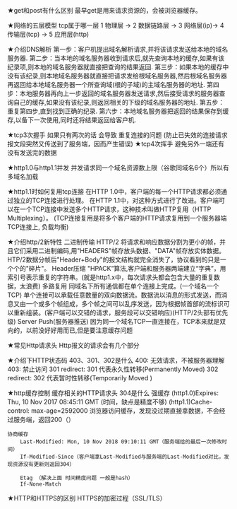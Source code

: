 ★get和post有什么区别
    最早get是用来请求资源的，会被浏览器缓存。

★网络的五层模型 tcp属于哪一层
    1 物理层 -> 2 数据链路层 -> 3 网络层(ip)-> 4 传输层(tcp) -> 5 应用层(http)

★介绍DNS解析
    第一步：客户机提出域名解析请求,并将该请求发送给本地的域名服务器.
    第二步：当本地的域名服务器收到请求后,就先查询本地的缓存,如果有该纪录项,则本地的域名服务器就直接把查询的结果返回.
    第三步：如果本地的缓存中没有该纪录,则本地域名服务器就直接把请求发给根域名服务器,然后根域名服务器再返回给本地域名服务器一个所查询域(根的子域)的主域名服务器的地址.
    第四步：本地服务器再向上一步返回的域名服务器发送请求,然后接受请求的服务器查询自己的缓存,如果没有该纪录,则返回相关的下级的域名服务器的地址.
    第五步：重复第四步,直到找到正确的纪录.
    第六步：本地域名服务器把返回的结果保存到缓存,以备下一次使用,同时还将结果返回给客户机.

★tcp3次握手
    如果只有两次的话 会导致 重复连接的问题 (防止已失效的连接请求报文段突然又传送到了服务端，因而产生错误)
★tcp4次挥手
    避免另外一端还有没有发送完的数据

★http1.0与http1.1并发
    并发请求同一个域名资源数上限（谷歌同域名6个）所以有多域名加载

★http1.1时如何复用tcp连接
    在HTTP 1.0中，客户端的每一个HTTP请求都必须通过独立的TCP连接进行处理。
    在HTTP 1.1中，对这种方式进行了改进。客户端可以在一个TCP连接中发送多个HTTP请求，这种技术叫做HTTP复用（HTTP Multiplexing）。
    (TCP连接复用是将多个客户端的HTTP请求复用到一个服务器端TCP连接上, 负载均衡)

★介绍http/2新特性
    二进制传输
        HTTP/2 将请求和响应数据分割为更小的帧，并且它们采用二进制编码,用"HEADERS"帧存放头数据、"DATA"帧存放实体数据。HTP/2数据分帧后"Header+Body"的报文结构就完全消失了，协议看到的只是一个个的"碎片"。
    Header压缩
        "HPACK”算法,客户端和服务器两端建立“字典”，用索引号表示重复的字符串。(就是http1.x中，每次请求头都会包含大量的重复数据，太浪费)
    多路复用
        同域名下所有通信都在单个连接上完成。(一个域名一个TCP)
        单个连接可以承载任意数量的双向数据流。数据流以消息的形式发送，而消息又由一个或多个帧组成，多个帧之间可以乱序发送，因为根据帧首部的流标识可以重新组装。(客户端可以交错的请求，服务段可以交错响应)(HTTP/2头部有优先级)
    Server Push(服务器推送)
        因为同一个域名TCP一直连接在，TCP本来就是双向的，以前没好好用而已,但是要注意缓存问题

★常见Http请求头 Http报文的请求会有几个部分

★介绍下HTTP状态码 403、301、302是什么
    400: 无效请求，不被服务器理解
    403: 禁止访问
    301 redirect: 301 代表永久性转移(Permanently Moved)
    302 redirect: 302 代表暂时性转移(Temporarily Moved )

★http缓存控制 缓存相关的HTTP请求头 304是什么
    强缓存
        (http1.0)Expires: Thu, 10 Nov 2017 08:45:11 GMT (时间，缺点是精度不够)
        (http1.1)Cache-control: max-age=2592000
        浏览器访问缓存，发现没过期直接拿数据，不会经过服务端，返回200（）

    协商缓存
        Last-Modified: Mon, 10 Nov 2018 09:10:11 GMT（服务端给的最后一次修改时间）
        If-Modified-Since（客户端拿Last-Modified与服务端的Last-Modified对比，发现资源没有更新则返回304）

        Etag （解决上面 时间精度问题 一般是hash）
        If-None-Match

★HTTP和HTTPS的区别 HTTPS的加密过程（SSL/TLS）